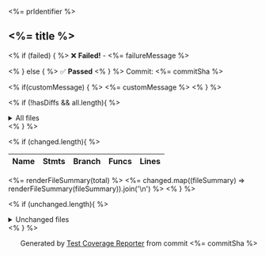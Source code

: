 <%= prIdentifier %>

## <%= title %>

<% if (failed) { %>
:x: **Failed!** - <%= failureMessage %>

<% } else { %>
:white_check_mark: **Passed**
<% } %>
Commit: <%= commitSha %>

<% if(customMessage) { %>
<%= customMessage %>
<% } %>

<!-- All files, if diffs aren't present -->

<% if (!hasDiffs && all.length){ %>

<details>
<summary markdown="span">
All files
</summary>

| Name | Stmts | Branch | Funcs | Lines |
| ---- | ----- | ------ | ----- | ----- |

<%= renderFileSummary(total) %>
<%= all.map((fileSummary) => renderFileSummary(fileSummary)).join('\n') %>

</details>
<% } %>

<!-- Changed files -->

<% if (changed.length){ %>

| Name | Stmts | Branch | Funcs | Lines |
| ---- | ----- | ------ | ----- | ----- |

<%= renderFileSummary(total) %>
<%= changed.map((fileSummary) => renderFileSummary(fileSummary)).join('\n') %>
<% } %>

<!-- Unchanged files -->

<% if (unchanged.length){ %>

<details>
<summary markdown="span">
Unchanged files
</summary>

| Name | Stmts | Branch | Funcs | Lines |
| ---- | ----- | ------ | ----- | ----- |

<%= unchanged.map((fileSummary) => renderFileSummary(fileSummary)).join('\n') %>

</details>
<% } %>

<!-- Footer -->
<p align="right">Generated by <a href="https://github.com/jgillick/test-coverage-reporter">Test Coverage Reporter</a> from commit <%= commitSha %></p>

